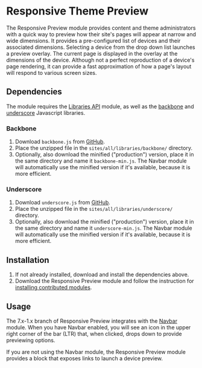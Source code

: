 # Responsive Theme Preview

The Responsive Preview module provides content and theme administrators with a
quick way to preview how their site's pages will appear at narrow and wide
dimensions. It provides a pre-configured list of devices and their
associated dimensions. Selecting a device from the drop down list launches a
preview overlay. The current page is displayed in the overlay at the dimensions
of the device. Although not a perfect reproduction of a device's page
rendering, it can provide a fast approximation of how a page's layout will
respond to various screen sizes.

## Dependencies

The module requires the [Libraries API](http://drupal.org/project/libraries)
module, as well as the [backbone](http://backbonejs.org/) and
[underscore](http://underscorejs.org/) Javascript libraries.

### Backbone

1. Download `backbone.js` from [GitHub](https://github.com/jashkenas/backbone).
2. Place the unzipped file in the `sites/all/libraries/backbone/` directory.
3. Optionally, also download the minified ("production") version, place it in
the same directory and name it `backbone-min.js`. The Navbar module will
automatically use the minified version if it's available, because it is more
efficient.

### Underscore

1. Download `underscore.js` from
[GitHub](https://github.com/jashkenas/underscore).
2. Place the unzipped file in the `sites/all/libraries/underscore/` directory.
3. Optionally, also download the minified ("production") version, place it in
the same directory and name it `underscore-min.js`. The Navbar module will
automatically use the minified version if it's available, because it is more
efficient.


## Installation

1. If not already installed, download and install the dependencies above.
2. Download the Responsive Preview module and follow the instruction for
[installing contributed modules](http://drupal.org/node/895232).

## Usage

The 7.x-1.x branch of Responsive Preview integrates with the
[Navbar](https://www.drupal.org/project/navbar) module. When you have Navbar
enabled, you will see an icon in the upper right corner of the bar (LTR) that,
when clicked, drops down to provide previewing options.

If you are not using the Navbar module, the Responsive Preview module provides
a block that exposes links to launch a device preview.
